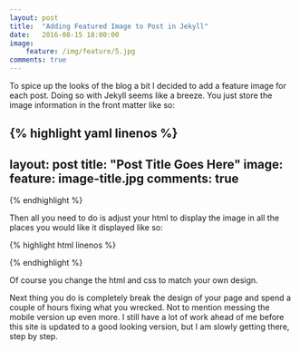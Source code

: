 ```yaml
---
layout: post
title:  "Adding Featured Image to Post in Jekyll"
date:   2016-08-15 18:00:00
image:
    feature: /img/feature/5.jpg
comments: true
---
```

To spice up the looks of the blog a bit I decided to add a feature image for each post. Doing so with Jekyll seems like a breeze. You just store the image information in the front matter like so:

{% highlight yaml linenos %}
---
layout: post
title:  "Post Title Goes Here"
image:
    feature: image-title.jpg
comments: true
---
{% endhighlight %}

Then all you need to do is adjust your html to display the image in all the places you would like it displayed like so:

{% highlight html linenos %}
<style>
    .post-header {
        background-image: url('{{page.image.feature}}');
        background-repeat: no-repeat;
        background-attachment: fixed;
        background-size: cover;
    }
</style>
{% endhighlight %}

Of course you change the html and css to match your own design.

Next thing you do is completely break the design of your page and spend a couple of hours fixing what you wrecked. Not to mention messing the mobile version up even more. I still have a lot of work ahead of me before this site is updated to a good looking version, but I am slowly getting there, step by step.